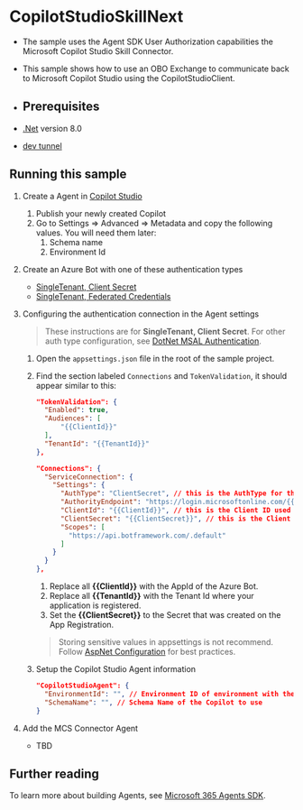 ﻿# CopilotStudioSkillNext

- The sample uses the Agent SDK User Authorization capabilities the Microsoft Copilot Studio Skill Connector.
- This sample shows how to use an OBO Exchange to communicate back to Microsoft Copilot Studio using the CopilotStudioClient.

- ## Prerequisites

-  [.Net](https://dotnet.microsoft.com/en-us/download/dotnet/8.0) version 8.0
-  [dev tunnel](https://learn.microsoft.com/en-us/azure/developer/dev-tunnels/get-started?tabs=windows)


## Running this sample

1. Create a Agent in [Copilot Studio](https://copilotstudio.microsoft.com)
   1. Publish your newly created Copilot
   1. Go to Settings => Advanced => Metadata and copy the following values. You will need them later:
      1. Schema name
      1. Environment Id
       
2. Create an Azure Bot with one of these authentication types
   - [SingleTenant, Client Secret](https://github.com/microsoft/Agents/blob/main/docs/HowTo/azurebot-create-single-secret.md)
   - [SingleTenant, Federated Credentials](https://github.com/microsoft/Agents/blob/main/docs/HowTo/azurebot-create-fic.md) 

3. Configuring the authentication connection in the Agent settings
   > These instructions are for **SingleTenant, Client Secret**. For other auth type configuration, see [DotNet MSAL Authentication](https://github.com/microsoft/Agents/blob/main/docs/HowTo/MSALAuthConfigurationOptions.md).
   1. Open the `appsettings.json` file in the root of the sample project.

   1. Find the section labeled `Connections` and `TokenValidation`,  it should appear similar to this:

      ```json
      "TokenValidation": {
        "Enabled": true,
        "Audiences": [
            "{{ClientId}}"
        ],
        "TenantId": "{{TenantId}}"
      },

      "Connections": {
        "ServiceConnection": {
          "Settings": {
            "AuthType": "ClientSecret", // this is the AuthType for the connection, valid values can be found in Microsoft.Agents.Authentication.Msal.Model.AuthTypes.  The default is ClientSecret.
            "AuthorityEndpoint": "https://login.microsoftonline.com/{{TenantId}}",
            "ClientId": "{{ClientId}}", // this is the Client ID used for the connection.
            "ClientSecret": "{{ClientSecret}}", // this is the Client Secret used for the connection.
            "Scopes": [
              "https://api.botframework.com/.default"
            ]
          }
        }
      },
      ```

      1. Replace all **{{ClientId}}** with the AppId of the Azure Bot.
      1. Replace all **{{TenantId}}** with the Tenant Id where your application is registered.
      1. Set the **{{ClientSecret}}** to the Secret that was created on the App Registration.
      
      > Storing sensitive values in appsettings is not recommend.  Follow [AspNet Configuration](https://learn.microsoft.com/en-us/aspnet/core/fundamentals/configuration/?view=aspnetcore-9.0) for best practices.

   1. Setup the Copilot Studio Agent information
      ```json
      "CopilotStudioAgent": {
        "EnvironmentId": "", // Environment ID of environment with the CopilotStudio App.
        "SchemaName": "", // Schema Name of the Copilot to use
      }
      ```

4. Add the MCS Connector Agent
   - TBD
 
## Further reading
To learn more about building Agents, see [Microsoft 365 Agents SDK](https://learn.microsoft.com/en-us/microsoft-365/agents-sdk/).
